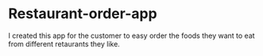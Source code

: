 # Restaurant-order-app
I created this app for the customer to easy order the foods they want to eat from different retaurants they like.
